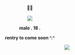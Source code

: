 
<p align="center">
<b>🖤🤍</b>
 <br><br>
  <img src="https://github.com/user-attachments/assets/f036148d-5a3c-440d-b108-d28e7287b98b">

  <p align="center">
  <b>male . 18 .</b>
  <p align="center">
  <b>rentry to come soon ^.^</b>

</p>

ㅤㅤㅤㅤㅤㅤㅤㅤㅤㅤㅤㅤㅤㅤㅤㅤㅤㅤㅤㅤㅤㅤㅤㅤㅤㅤㅤㅤ![](https://komarev.com/ghpvc/?username=blackbettas&color=101831&label=+consumed+curses🖤)

<!---
pastor-geto/pastor-geto is a ✨ special ✨ repository because its `README.md` (this file) appears on your GitHub profile.
You can click the Preview link to take a look at your changes.
--->
